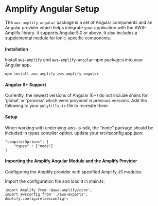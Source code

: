 # Amplify Angular Setup

The `aws-amplify-angular` package is a set of Angular components and an Angular provider which helps integrate your 
application with the AWS-Amplify library. It supports Angular 5.0 or above. It also includes a supplemental module for 
Ionic-specific components.


#### Installation

Install `aws-amplify` and `aws-amplify-angular` npm packages into your Angular app.

    npm install aws-amplify aws-amplify-angular

#### Angular 6+ Support

Currently, the newest versions of Angular (6+) do not include shims for ‘global’ or ‘process’ which were provided in 
previous versions. Add the following to your `polyfills.ts` file to recreate them:

#### Setup

When working with underlying aws-js-sdk, the “node” package should be included in types compiler option. update your src/tsconfig.app.json:

    "compilerOptions": {
        "types" : ["node"]
    }

#### Importing the Amplify Angular Module and the Amplify Provider

Configuring the Amplify provider with specified Amplify JS modules

Import the configuration file and load it in main.ts:

    import Amplify from '@aws-amplify/core';
    import awsconfig from './aws-exports';
    Amplify.configure(awsconfig);
